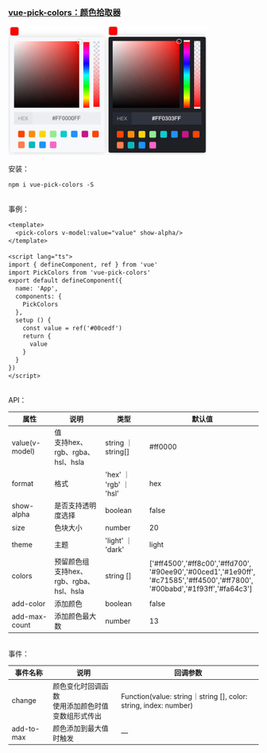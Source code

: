 ### [vue-pick-colors：颜色拾取器](https://github.com/qiuzongyuan/vue-pick-colors)

<div style="display: flex">
    <img src="./images/effect-light.png" style="width:200px;" />
    <img src="./images/effect-dark.png" style="width:200px;" />
</div>
<br/>
安装：

```
npm i vue-pick-colors -S
```
<br/>
事例：

```vue
<template>
  <pick-colors v-model:value="value" show-alpha/>
</template>

<script lang="ts">
import { defineComponent, ref } from 'vue'
import PickColors from 'vue-pick-colors'
export default defineComponent({
  name: 'App',
  components: {
    PickColors
  },
  setup () {
    const value = ref('#00cedf')
    return {
      value
    }
  }
})
</script>
```
<br/>
API：

| 属性           | 说明                                       | 类型                | 默认值                                                                                                                                 |
| -------------- | ------------------------------------------ |-------------------|-------------------------------------------------------------------------------------------------------------------------------------|
| value(v-model) | 值<br>支持hex、rgb、rgba、hsl、hsla      | string ｜ string[] | #ff0000                                                                                                                             |
| format         | 格式                                       | 'hex' ｜ 'rgb' ｜ 'hsl'   | hex                                                                                                                                 |
| show-alpha     | 是否支持透明度选择                         | boolean           | false                                                                                                                               |
| size           | 色块大小                                   | number            | 20                                                                                                                                  |
| theme          | 主题                                       | 'light' ｜ 'dark'      | light                                                                                                                               |
| colors         | 预留颜色组<br>支持hex、rgb、rgba、hsl、hsla | string []         | ['#ff4500','#ff8c00','#ffd700',<br>'#90ee90','#00ced1','#1e90ff',<br>'#c71585','#ff4500','#ff7800',<br>'#00babd','#1f93ff','#fa64c3'] |
| add-color      | 添加颜色                                   | boolean           | false                                                                                                                               |
| add-max-count  | 添加颜色最大数                             | number            | 13                                                                                                                                  |


<br/>
事件：

| 事件名称       | 说明                           | 回调参数                                                            |
|------------|------------------------------|-----------------------------------------------------------------|
| change     | 颜色变化时回调函数<br>使用添加颜色时值变数组形式传出 | Function(value: string｜string [], color: string, index: number) |
| add-to-max | 颜色添加到最大值时触发                  | —                                                               |
